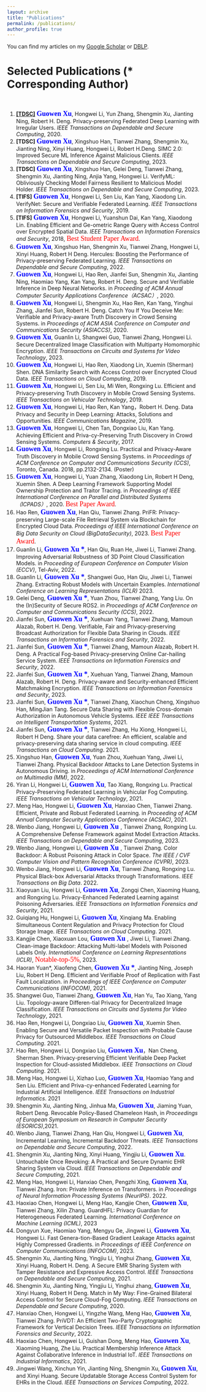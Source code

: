 ```yaml
---
layout: archive
title: "Publications"
permalink: /publications/
author_profile: true
---
```



You can find my articles on my [Google Scholar](https://scholar.google.com.hk/citations?user=MDKdG80AAAAJ&hl=zh-CN) or [DBLP](https://dblp.org/pid/87/10142.html).

**Selected Publications** (\* Corresponding Author) 
======
&nbsp;&nbsp;&nbsp;&nbsp;&nbsp;&nbsp;&nbsp;&nbsp;


 
1. **<u>[TDSC]</u>** **<font face="Times New Roman" color=blue size=4> Guowen Xu</font>**, Hongwei Li, Yun Zhang, Shengmin Xu, Jianting Ning, Robert H. Deng. Privacy-preserving Federated Deep Learning with Irregular Users. *IEEE Transactions on Dependable and Secure Computing*, 2020. 
2.  **[TDSC]** **<font face="Times New Roman" color=blue size=4> Guowen Xu</font>**, Xingshuo Han, Tianwei Zhang, Shengmin Xu, Jianting Ning, Xinyi Huang, Hongwei Li, Robert H.Deng. SIMC 2.0: Improved Secure ML Inference Against Malicious Clients. *IEEE Transactions on Dependable and Secure Computing*, 2023.
3.  **[TDSC]**  **<font face="Times New Roman" color=blue size=4> Guowen Xu</font>**, Xingshuo Han, Gelei Deng, Tianwei Zhang, Shengmin Xu, Jianting Ning, Anjia Yang, Hongwei Li. VerifyML: Obliviously Checking Model Fairness Resilient to Malicious Model Holder. *IEEE Transactions on Dependable and Secure Computing*, 2023.
4. **[TIFS]**  **<font face="Times New Roman" color=blue size=4> Guowen Xu</font>**, Hongwei Li, Sen Liu, Kan Yang, Xiaodong Lin. VerifyNet: Secure and Verifiable Federated Learning. *IEEE Transactions on Information Forensics and Security*, 2019.
5. **[TIFS]** **<font face="Times New Roman" color=blue size=4> Guowen Xu</font>**, Hongwei Li, Yuanshun Dai, Kan Yang, Xiaodong Lin. Enabling Efficient and Ge-ometric Range Query with Access Control over Encrypted Spatial Data. *IEEE Transactions on Information Forensics and Security*,  2018, <font face="Times New Roman" color=red size=4> Best Student Paper Award</font>.
6. **<font face="Times New Roman" color=blue size=4> Guowen Xu</font>**, Xingshuo Han, Shengmin Xu, Tianwei Zhang, Hongwei Li, Xinyi Huang, Robert H Deng. Hercules: Boosting the Performance of Privacy-preserving Federated Learning. *IEEE Transactions on Dependable and Secure Computing*, 2022. 
7. **<font face="Times New Roman" color=blue size=4> Guowen Xu</font>**, Hongwei Li, Hao Ren, Jianfei Sun, Shengmin Xu, Jianting Ning, Haomiao Yang, Kan Yang, Robert H. Deng. Secure and Verifiable Inference in Deep Neural Networks. in *Proceeding of ACM Annual Computer Security Applications Conference（ACSAC）*, 2020. 
8. **<font face="Times New Roman" color=blue size=4> Guowen Xu</font>**, Hongwei Li, Shengmin Xu, Hao Ren, Kan Yang, Yinghui Zhang, Jianfei Sun, Robert H. Deng. Catch You If You Deceive Me: Verifiable and Privacy-aware Truth Discovery in Crowd Sensing Systems. in *Proceedings of ACM ASIA Conference on Computer and Communications Security (ASIACCS)*, 2020.
9. **<font face="Times New Roman" color=blue size=4> Guowen Xu</font>**, Guanlin Li, Shangwei Guo, Tianwei Zhang, Hongwei Li. Secure Decentralized Image Classification with Multiparty Homomorphic Encryption. *IEEE Transactions on Circuits and Systems for Video Technology*, 2023.
10. **<font face="Times New Roman" color=blue size=4> Guowen Xu</font>**, Hongwei Li, Hao Ren, Xiaodong Lin, Xuemin (Sherman) Shen. DNA Similarity Search with Access Control over Encrypted Cloud Data. *IEEE Transactions on Cloud Computing*, 2019. 
11. **<font face="Times New Roman" color=blue size=4> Guowen Xu</font>**, Hongwei Li, Sen Liu, Mi Wen, Rongxing Lu. Efficient and Privacy-preserving Truth Discovery in Mobile Crowd Sensing Systems. *IEEE Transactions on Vehicular Technology*,  2019.
12. **<font face="Times New Roman" color=blue size=4> Guowen Xu</font>**, Hongwei Li, Hao Ren, Kan Yang，Robert H. Deng. Data Privacy and Security in Deep Learning: Attacks, Solutions and Opportunities. *IEEE Communications Magazine*, 2019. 
13. **<font face="Times New Roman" color=blue size=4> Guowen Xu</font>**, Hongwei Li, Chen Tan, Dongxiao Liu, Kan Yang. Achieving Efficient and Priva-cy-Preserving Truth Discovery in Crowd Sensing Systems. *Computers & Security*, 2017.
14. **<font face="Times New Roman" color=blue size=4> Guowen Xu</font>**, Hongwei Li, Rongxing Lu. Practical and Privacy-Aware Truth Discovery in Mobile Crowd Sensing Systems. in *Proceedings of ACM  Conference on Computer and Communications Security (CCS)*, Toronto, Canada. 2018, pp.2132-2134. (Poster)
15. **<font face="Times New Roman" color=blue size=4> Guowen Xu</font>**, Hongwei Li, Yuan Zhang, Xiaodong Lin, Robert H Deng, Xuemin Shen. A Deep Learning Framework Supporting Model Ownership Protection and Traitor Tracing. in *Proceedings of IEEE International Conference on Parallel and Distributed Systems （ICPADS）*, 2020. <font face="Times New Roman" color=red size=4> Best Paper Award</font>.
16. Hao Ren, **<font face="Times New Roman" color=blue size=4> Guowen Xu</font>**, Han Qiu, Tianwei Zhang. PriFR: Privacy-preserving Large-scale File Retrieval System via Blockchain for Encrypted Cloud Data. *Proceedings of IEEE International Conference on Big Data Security on Cloud (BigDataSecurity)*, 2023. <font face="Times New Roman" color=red size=4> Best Paper Award</font>.
17. Guanlin Li, **<font face="Times New Roman" color=blue size=4> Guowen Xu *</font>**, Han Qiu, Ruan He, Jiwei Li,  Tianwei Zhang. Improving Adversarial Robustness of 3D Point Cloud Classification Models. in *Proceeding of  European Conference on Computer Vision (ECCV)*, Tel-Aviv, 2022.
18. Guanlin Li, **<font face="Times New Roman" color=blue size=4> Guowen Xu *</font>**, Shangwei Guo, Han Qiu, Jiwei Li, Tianwei Zhang. Extracting Robust Models with Uncertain Examples. *International Conference on Learning Representations (ICLR)* 2023.
19. Gelei Deng, **<font face="Times New Roman" color=blue size=4> Guowen Xu *</font>**, Yuan Zhou, Tianwei Zhang, Yang Liu. On the (In)Security of Secure ROS2. in *Proceedings of ACM  Conference on Computer and Communications Security (CCS)*, 2022. 
20. Jianfei Sun, **<font face="Times New Roman" color=blue size=4> Guowen Xu *</font>**, Xuehuan Yang, Tianwei Zhang, Mamoun Alazab, Robert H. Deng. Verifiable, Fair and Privacy-preserving Broadcast Authorization for Flexible Data Sharing in Clouds. *IEEE Transactions on Information Forensics and Security*, 2022.
21. Jianfei Sun, **<font face="Times New Roman" color=blue size=4> Guowen Xu *</font>**, Tianwei Zhang, Mamoun Alazab, Robert H. Deng. A Practical Fog-based Privacy-preserving Online Car-hailing Service System. *IEEE Transactions on Information Forensics and Security*, 2022.
22. Jianfei Sun, **<font face="Times New Roman" color=blue size=4> Guowen Xu *</font>**, Xuehuan Yang, Tianwei Zhang, Mamoun Alazab, Robert H. Deng. Privacy-aware and Security-enhanced Efficient Matchmaking Encryption. *IEEE Transactions on Information Forensics and Security*, 2023.
23. Jianfei Sun,  **<font face="Times New Roman" color=blue size=4> Guowen Xu *</font>**, Tianwei Zhang, Xiaochun Cheng, Xingshuo Han, MingJian Tang. Secure Data Sharing with Flexible Cross-domain Authorization in Autonomous Vehicle Systems. *IEEE IEEE Transactions on Intelligent Transportation Systems*, 2021.
24. Jianfei Sun,  **<font face="Times New Roman" color=blue size=4> Guowen Xu *</font>**, Tianwei Zhang, Hu Xiong, Hongwei Li, Robert H Deng. Share your data carefree: An efficient, scalable and privacy-preserving data sharing service in cloud computing. *IEEE Transactions on Cloud Computing*. 2021. 
25. Xingshuo Han, **<font face="Times New Roman" color=blue size=4> Guowen Xu</font>**, Yuan Zhou, Xuehuan Yang, Jiwei Li, Tianwei Zhang. Physical Backdoor Attacks to Lane Detection Systems in Autonomous Driving. in *Proceedings of ACM International Conference on Multimedia (MM)*, 2022.
26. Yiran Li, Hongwei Li,  **<font face="Times New Roman" color=blue size=4> Guowen Xu</font>**, Tao Xiang, Rongxing Lu. Practical Privacy-Preserving Federated Learning in Vehicular Fog Computing. *IEEE Transactions on Vehicular Technology*, 2021.
27. Meng Hao, Hongwei Li, **<font face="Times New Roman" color=blue size=4> Guowen Xu</font>**, Hanxiao Chen, Tianwei Zhang. Efficient, Private and Robust Federated Learning. in *Proceeding of ACM Annual Computer Security Applications Conference (ACSAC)*, 2021.
28. Wenbo Jiang, Hongwei Li, **<font face="Times New Roman" color=blue size=4> Guowen Xu </font>**, Tianwei Zhang, Rongxing Lu. A Comprehensive Defense Framework against Model Extraction Attacks. *IEEE Transactions on Dependable and Secure Computing*, 2023.
29. Wenbo Jiang, Hongwei Li, **<font face="Times New Roman" color=blue size=4> Guowen Xu </font>**, Tianwei Zhang. Color Backdoor: A Robust Poisoning Attack in Color Space. *The IEEE / CVF Computer Vision and Pattern Recognition Conference (CVPR)*, 2023.
30. Wenbo Jiang, Hongwei Li, **<font face="Times New Roman" color=blue size=4> Guowen Xu</font>**, Tianwei Zhang, Rongxing Lu. Physical Black-box Adversarial Attacks through Transformations. *IEEE Transactions on Big Data*. 2022.
31. Xiaoyuan Liu, Hongwei Li, **<font face="Times New Roman" color=blue size=4> Guowen Xu</font>**, Zongqi Chen, Xiaoming Huang, and Rongxing Lu. Privacy-Enhanced Federated Learning against Poisoning Adversaries. *IEEE Transactions on Information Forensics and Security*, 2021.
32. Guiqiang Hu, Hongwei Li, **<font face="Times New Roman" color=blue size=4> Guowen Xu</font>**, Xinqiang Ma. Enabling Simultaneous Content Regulation and Privacy Protection for Cloud Storage Image. *IEEE Transactions on Cloud Computing*. 2021.
33. Kangjie Chen, Xiaoxuan Lou, **<font face="Times New Roman" color=blue size=4> Guowen Xu </font>**, Jiwei Li, Tianwei Zhang. Clean-image Backdoor: Attacking Multi-label Models with Poisoned Labels Only. *International Conference on Learning Representations (ICLR)*, <font face="Times New Roman" color=red size=4> Notable-top-5%</font>, 2023.
34. Haoran Yuan\*, Xiaofeng Chen, **<font face="Times New Roman" color=blue size=4> Guowen Xu *</font>**, Jianting Ning, Joseph Liu, Robert H Deng.  Efficient and Verifiable Proof of Replication with Fast Fault Localization. in *Proceedings of IEEE Conference on Computer Communications (INFOCOM)*, 2021.
35. Shangwei Guo, Tianwei Zhang, **<font face="Times New Roman" color=blue size=4> Guowen Xu</font>**, Han Yu, Tao Xiang, Yang Liu. Topology-aware Differen-tial Privacy for Decentralized Image Classification. *IEEE Transactions on Circuits and Systems for Video Technology*, 2021.
36. Hao Ren, Hongwei Li, Dongxiao Liu,  **<font face="Times New Roman" color=blue size=4> Guowen Xu</font>**, Xuemin Shen. Enabling Secure and Versatile Packet Inspection with Probable Cause Privacy for Outsourced Middlebox. *IEEE Transactions on Cloud Computing*. 2021. 
37. Hao Ren, Hongwei Li, Dongxiao Liu,  **<font face="Times New Roman" color=blue size=4> Guowen Xu</font>**，Nan Cheng, Sherman Shen. Privacy-preserving Efficient Verifiable Deep Packet Inspection for Cloud-assisted Middlebox.  *IEEE Transactions on Cloud Computing*. 2021.  
38. Meng Hao, Hongwei Li, Xizhao Luo, **<font face="Times New Roman" color=blue size=4> Guowen Xu</font>**, Haomiao Yang and Sen Liu. Efficient and Priva-cy-enhanced Federated Learning for Industrial Artificial Intelligence. *IEEE Transactions on Industrial Informatics*. 2021 
39. Shengmin Xu, Jianting Ning, Jinhua Ma, **<font face="Times New Roman" color=blue size=4> Guowen Xu</font>**, Jiaming Yuan, Robert Deng. Revocable Policy-Based Chameleon Hash, in *Proceedings of European Symposium on Research in Computer Security (ESORICS)*,2021. 
40. Wenbo Jiang, Tianwei Zhang, Han Qiu, Hongwei Li, **<font face="Times New Roman" color=blue size=4> Guowen Xu</font>**, Incremental Learning, Incremental Backdoor Threats. *IEEE Transactions on Dependable and Secure Computing*, 2022.
41. Shengmin Xu, Jianting Ning, Xinyi Huang, Yingjiu Li, **<font face="Times New Roman" color=blue size=4> Guowen Xu</font>**. Untouchable Once Revoking: A Practical and Secure Dynamic EHR Sharing System via Cloud. *IEEE Transactions on Dependable and Secure Computing*, 2021.
42. Meng Hao, Hongwei Li, Hanxiao Chen, Pengzhi Xing, **<font face="Times New Roman" color=blue size=4> Guowen Xu</font>**, Tianwei Zhang. Iron: Private Inference on Transformers. in *Proceedings of Neural Information Processing Systems (NeurIPS)*. 2022.
43. Haoxiao Chen, Hongwei Li, Meng Hao, Kangjie Chen, **<font face="Times New Roman" color=blue size=4> Guowen Xu</font>**, Tianwei Zhang, Xilin Zhang. GuardHFL: Privacy Guardian for Heterogeneous Federated Learning. *International Conference on Machine Learning (ICML)*, 2023
44. Dongyun Xue, Haomiao Yang, Mengyu Ge, Jingwei Li, **<font face="Times New Roman" color=blue size=4> Guowen Xu</font>**, Hongwei Li. Fast Genera-tion-Based Gradient Leakage Attacks against Highly Compressed Gradients. in  *Proceedings of IEEE Conference on Computer Communications (INFOCOM)*, 2023.
45. Shengmin Xu, Jianting Ning, Yingjiu Li, Yinghui Zhang, **<font face="Times New Roman" color=blue size=4> Guowen Xu</font>**, Xinyi Huang, Robert H. Deng. A Secure EMR Sharing System with Tamper Resistance and Expressive Access Control. *IEEE Transactions on Dependable and Secure Computing*, 2021. 
46. Shengmin Xu, Jianting Ning, Yingjiu Li, Yinghui zhang, **<font face="Times New Roman" color=blue size=4> Guowen Xu</font>**, Xinyi Huang, Robert H Deng. Match in My Way: Fine-Grained Bilateral Access Control for Secure Cloud-Fog Computing. *IEEE Transactions on Dependable and Secure Computing*, 2020.  
47. Hanxiao Chen, Hongwei Li, Yingzhe Wang, Meng Hao,  **<font face="Times New Roman" color=blue size=4> Guowen Xu</font>**, Tianwei Zhang. PriVDT: An Efficient Two-Party Cryptographic Framework for Vertical Decision Trees. *IEEE Transactions on Information Forensics and Security*, 2022.
48. Haoxiao Chen, Hongwei Li, Guishan Dong, Meng Hao, **<font face="Times New Roman" color=blue size=4> Guowen Xu</font>**, Xiaoming Huang, Zhe Liu. Practical Membership Inference Attack Against Collaborative Inference in Industrial IoT. *IEEE Transactions on Industrial Informatics*, 2021.
49. Jingwei Wang, Xinchun Yin, Jianting Ning, Shengmin Xu, **<font face="Times New Roman" color=blue size=4> Guowen Xu</font>**, and Xinyi Huang. Secure Updatable Storage Access Control System for EHRs in the Cloud. *IEEE Transactions on Services Computing*, 2022.  


  
 















